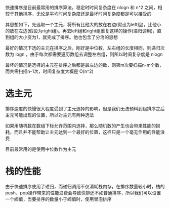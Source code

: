 快速排序是目前最常用的排序算法，稳定时时间复杂度在 nlogn 和 n^2 之间，相较于其他排序，无论是平均时间复杂度还是最坏时间复杂度都是可以接受的

其思想如下，先选取一个主元，将所有比他大的放在右边(假设为left组)，比他小的放在左边(假设为right组)。再去left组和right组重复这样的操作(递归调用)，直到组的大小变为1，就完成了排序。他也包含了分治的思想

最好的情况下选的主元在排序之后，刚好是中位数，左右组的长度相同，则递归次数为 logn ，由于每次都需要遍历数组去调整左右组，则所以时间复杂度是 nlogn 

最坏的情况是选择的主元在排序之后都是最左边的数，则第m次要扫描n-m个数，而共需扫描n-1次，时间复杂度大概是 O(n^2) 

# 选主元
排序速度的快慢很大程度受到了主元选择的影响，但是我们无法预料到组排序之后主元可能出现的位置，所以对主元有两种选法

如果用随机数在数组下标允许范围内选择，那么随机数的产生也会带来性能的损耗，而且并不能帮助让主元达到一个最好的位置，这样只是一个毫无作用的性能浪费

目前最常用的是使用中位数作为主元

# 栈的性能
由于快速排序使用了递归，而递归调用不仅消耗栈内存，在排序数量较小时，栈的push、pop操作带来的性能浪费会导致快排还不如普通排序，所以我们可以设置一个阀值，当要排序的数量小于阀值时，使用冒泡排序

